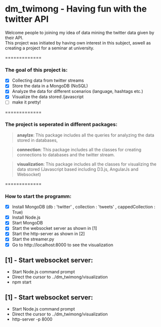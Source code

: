 # dm_twimong - Having fun with the twitter API

Welcome people to joining my idea of data mining the twitter data given by their API. <br />
This project was initiated by having own interest in this subject, aswell as creating a project for a seminar at university.

=============
### The goal of this project is:

- [x] Collecting data from twitter streams
- [x] Store the data in a MongoDB (NoSQL)
- [x] Analyze the data for different scenarios (language, hashtags etc.)
- [x] Visualize the data stored /javascript
- [ ] make it pretty!
 
=============
### The project is seperated in different packages:

> **anaylze**: This package includes all the queries for analyzing the data stored in databases,

> **connection**: This package includes all the classes for creating connections to databases and the twitter stream.

> **visualization**: This package includes all the classes for visualizing the data stored (Javascript based including D3.js, AngularJs and Websocket)

=============
### How to start the programm:

- [x] Install MongoDB (db : 'twitter' , collection : 'tweets' , cappedCollection : True)
- [x] Install Node.js
- [x] Start MongoDB
- [x] Start the websocket server as shown in [1]
- [x] Start the http-server as shown in [2]
- [x] Start the streamer.py
- [x] Go to http://localhost:8000 to see the visualization

## [1] - Start websocket server:

- Start Node.js command prompt
- Direct the cursor to ../dm_twimong/visualization
- npm start


## [1] - Start websocket server:

- Start Node.js command prompt
- Direct the cursor to ../dm_twimong/visualization
- http-server -p 8000
